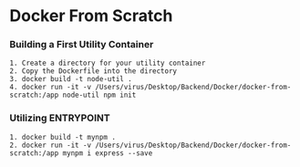# **Docker From Scratch**

### **Building a First Utility Container**
    1. Create a directory for your utility container
    2. Copy the Dockerfile into the directory
    3. docker build -t node-util .
    4. docker run -it -v /Users/virus/Desktop/Backend/Docker/docker-from-scratch:/app node-util npm init
    
### **Utilizing ENTRYPOINT**
    1. docker build -t mynpm .
    2. docker run -it -v /Users/virus/Desktop/Backend/Docker/docker-from-scratch:/app mynpm i express --save
